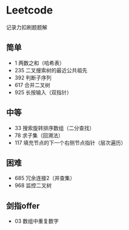 # Leetcode
记录力扣刷题题解

## 简单
- 1 两数之和（哈希表）
- 235 二叉搜索树的最近公共祖先
- 392 判断子序列
- 617 合并二叉树
- 925 长按输入（双指针）
## 中等
- 33 搜索旋转排序数组（二分查找）
- 78 求子集（回溯法）
- 117 填充节点的下一个右侧节点指针（层次遍历）
## 困难
- 685 冗余连接2（并查集）
- 968 监控二叉树


## 剑指offer
- 03 数组中重复数字
